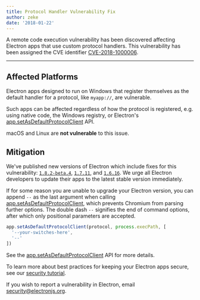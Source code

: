 ```yaml
---
title: Protocol Handler Vulnerability Fix
author: zeke
date: '2018-01-22'
---
```


A remote code execution vulnerability has been discovered affecting 
Electron apps that use custom protocol handlers. This vulnerability has been 
assigned the CVE identifier [CVE-2018-1000006].

---

## Affected Platforms

Electron apps designed to run on Windows that register themselves as the default 
handler for a protocol, like `myapp://`, are vulnerable.

Such apps can be affected regardless of how the protocol is registered, e.g.
using native code, the Windows registry, or Electron's 
[app.setAsDefaultProtocolClient] API.

macOS and Linux are **not vulnerable** to this issue.

## Mitigation

We've published new versions of Electron which include fixes for 
this vulnerability: 
[`1.8.2-beta.4`](https://github.com/electron/electron/releases/tag/v1.8.2-beta.4), 
[`1.7.11`](https://github.com/electron/electron/releases/tag/v1.7.11), 
and [`1.6.16`](https://github.com/electron/electron/releases/tag/v1.6.16).
We urge all Electron developers to update their apps to the latest stable 
version immediately.

If for some reason you are unable to upgrade your Electron version,
you can append `--` as the last argument when calling [app.setAsDefaultProtocolClient],
which prevents Chromium from parsing further options.
The double dash `--` signifies the end of command options,
after which only positional parameters are accepted.

```js
app.setAsDefaultProtocolClient(protocol, process.execPath, [
  '--your-switches-here',
  '--'
])
```

See the [app.setAsDefaultProtocolClient] API for more details.

To learn more about best practices for keeping your Electron apps secure,
see our [security tutorial].

If you wish to report a vulnerability in Electron, email 
security@electronjs.org.

[security tutorial]: https://electronjs.org/docs/tutorial/security
[app.setAsDefaultProtocolClient]: https://electronjs.org/docs/api/app#appsetasdefaultprotocolclientprotocol-path-args-macos-windows
[CVE-2018-1000006]: https://cve.mitre.org/cgi-bin/cvename.cgi?name=CVE-2018-1000006